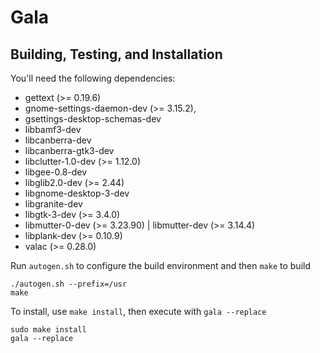 # Gala

## Building, Testing, and Installation

You'll need the following dependencies:
* gettext (>= 0.19.6)
* gnome-settings-daemon-dev (>= 3.15.2),
* gsettings-desktop-schemas-dev
* libbamf3-dev
* libcanberra-dev
* libcanberra-gtk3-dev
* libclutter-1.0-dev (>= 1.12.0)
* libgee-0.8-dev
* libglib2.0-dev (>= 2.44)
* libgnome-desktop-3-dev
* libgranite-dev
* libgtk-3-dev (>= 3.4.0)
* libmutter-0-dev (>= 3.23.90) | libmutter-dev (>= 3.14.4)
* libplank-dev (>= 0.10.9)
* valac (>= 0.28.0)

Run `autogen.sh` to configure the build environment and then `make` to build

    ./autogen.sh --prefix=/usr
    make

To install, use `make install`, then execute with `gala --replace`

    sudo make install
    gala --replace
